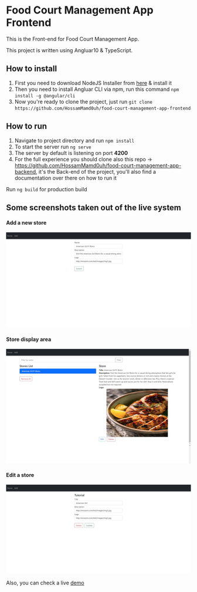 # Food Court Management App Frontend

This is the Front-end for Food Court Management App.

This project is written using Angluar10 & TypeScript.

## How to install
1. First you need to download NodeJS Installer from [here](https://nodejs.org/en/) & install it
2. Then you need to install Angluar CLI via npm, run this command `npm install -g @angular/cli`
3. Now you're ready to clone the project, just run `git clone https://github.com/HossamMamd0uh/food-court-management-app-frontend`

## How to run
1. Navigate to project directory and run `npm install`
2. To start the server run `ng serve`
3. The server by default is listening on port **4200**
4. For the full experience you should clone also this repo -> https://github.com/HossamMamd0uh/food-court-management-app-backend, it's the Back-end of the project, you'll also find a documentation over there on how to run it

Run `ng build` for production build

## Some screenshots taken out of the live system
#### Add a new store
![add](./screenshots/addStore.png)

#### Store display area
![all](./screenshots/storeDisplayArea.png)

#### Edit a store
![edit](./screenshots/editStore.png)

Also, you can check a live [demo](http://ec2-18-117-102-200.us-east-2.compute.amazonaws.com/stores)